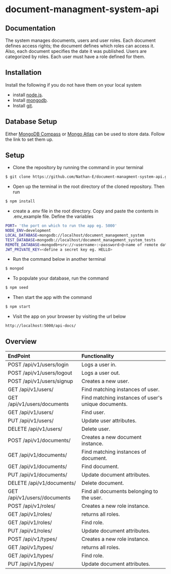 # document-managment-system-api

## Documentation

The system manages documents, users and user roles. Each document defines access rights; the document defines which roles can access it. Also, each document specifies the date it was published.
Users are categorized by roles. Each user must have a role defined for them.

## Installation
Install the following if you do not have them on your local system

* install [node.js](http://nodejs.org/).
* Install [mongodb](https://www.mongodb.org/downloads).
* Install [git](https://www.atlassian.com/git/tutorials/install-git).

## Database Setup

Either [MongoDB Compass](https://docs.mongodb.com/compass/master/install/) or [Mongo Atlas](https://www.mongodb.com/cloud/atlas) can be used to store data. Follow the link to set them up.

## Setup
* Clone the repository by running the command in your terminal

```sh
$ git clone https://github.com/Nathan-E/document-managment-system-api.git
```
* Open up the terminal in the root directory of the cloned repository. Then run

```sh
$ npm install
```
* create a .env file in the root directory. Copy and paste the contents in .env_example file. Define the variables

```sh
PORT= 'the port on which to run the app eg. 5000'
NODE_ENV=development
LOCAL_DATABASE=mongodb://localhost/document_management_system
TEST_DATABASE=mongodb://localhost/document_management_system_tests
REMOTE_DATABASE=mongodb+srv://<username>:<password>@<name of remote database, atlas>db-ua8ev.mongodb.net/test?retryWrites=true
JWT_PRIVATE_KEY=<define a secret key eg. HELLO>
```
* Run the command below in another terminal

```sh
$ mongod
```

* To populate your database, run the command

```sh
$ npm seed
```

* Then start the app with the command

```sh
$ npm start
```
* Visit the app on your browser by visiting the url below

```sh
http://localhost:5000/api-docs/
```

## Overview

|EndPoint                       | Functionality|
| :---            |          :--- |
|POST /api/v1/users/login              | Logs a user in.|
|POST /api/v1/users/logout             | Logs a user out.|
|POST /api/v1/users/signup                   | Creates a new user.|
|GET /api/v1/users/                    | Find matching instances of user.|
|GET /api/v1/users/documents                   | Find matching instances of user's unique documents.|
|GET /api/v1/users/<id>                | Find user.|
|PUT /api/v1/users/<id>                | Update user attributes.|
|DELETE /api/v1/users/<id>             | Delete user.|
|POST /api/v1/documents/               | Creates a new document instance.|
|GET /api/v1/documents/                | Find matching instances of document.|
|GET /api/v1/documents/<id>            | Find document.|
|PUT /api/v1/documents/<id>            | Update document attributes.|
|DELETE /api/v1/documents/<id>         | Delete document.|
|GET /api/v1/users/<id>/documents      | Find all documents belonging to the user.|
|POST /api/v1/roles/               | Creates a new role instance.|
|GET /api/v1/roles/                | returns all roles.|
|GET /api/v1/roles/<id>            | Find role.|
|PUT /api/v1/roles/<id>            | Update document attributes.|
|POST /api/v1/types/               | Creates a new role instance.|
|GET /api/v1/types/                | returns all roles.|
|GET /api/v1/types/<id>            | Find role.|
|PUT /api/v1/types/<id>            | Update document attributes.|

